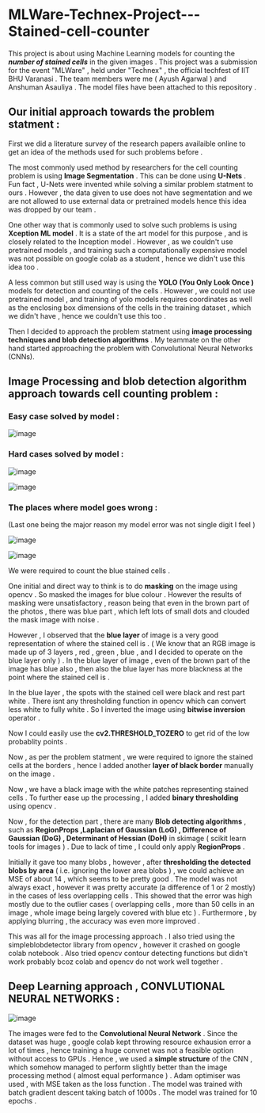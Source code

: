 # MLWare-Technex-Project---Stained-cell-counter

This project is about using Machine Learning models for counting the ***number of stained cells*** in the given images . This project was a submission for the event "MLWare" , held under "Technex" , the official techfest of IIT BHU Varanasi . The team members were me ( Ayush Agarwal ) and Anshuman Asauliya . The model files have been attached to this repository .

## Our initial approach towards the problem statment :

First we did a literature survey of the research papers availaible online to get an idea of the methods used for such problems before .

The most commonly used method by researchers for the cell counting problem is using **Image Segmentation** . This can be done using **U-Nets** . Fun fact , U-Nets were invented while solving a similar problem statment to ours . However , the data given to use does not have segmentation and we are not allowed to use external data or pretrained models hence this idea was dropped by our team .

One other way that is commonly used to solve such problems is using **Xception ML model** . It is a state of the art model for this purpose , and is closely related to the Inception model . However , as we couldn't use pretrained models , and training such a computationally expensive model was not possible on google colab as a student , hence we didn't use this idea too .

A less common but still used way is using the **YOLO (You Only Look Once )** models for detection and counting of the cells . However , we could not use pretrained model , and training of yolo models requires coordinates as well as the enclosing box dimensions of the cells in the training dataset , which we didn't have , hence we couldn't use this too .

Then I decided to approach the problem statment using **image processing techniques and blob detection algorithms** . My teammate on the other hand started approaching the problem with Convolutional Neural Networks (CNNs).

## Image Processing and blob detection algorithm approach towards cell counting problem :

### Easy case solved by model :

![image](https://user-images.githubusercontent.com/86561124/157831306-304e5f8e-780a-4514-890e-26c4c577c1ed.png)

### Hard cases solved by model :

![image](https://user-images.githubusercontent.com/86561124/157831538-3d9fef09-ee1a-4226-a557-30a6163f1e40.png)

![image](https://user-images.githubusercontent.com/86561124/157831612-b211b52a-4434-4942-bfe8-531128de36e8.png)

### The places where model goes wrong :
(Last one being the major reason my model error was not single digit I feel )

![image](https://user-images.githubusercontent.com/86561124/157831651-4594359f-2a03-430f-a5b3-1a7b8a570d1c.png)

![image](https://user-images.githubusercontent.com/86561124/157831976-5827324c-a6e8-4e56-a742-9e39dc4b026f.png)




We were required to count the blue stained cells .

One initial and direct way to think is to do **masking** on the image using opencv . So masked the images for blue colour . However the results of masking were unsatisfactory , reason being that even in the brown part of the photos , there was blue part , which left lots of small dots and clouded the mask image with noise .

However , I observed that the **blue layer** of image is a very good representation of where the stained cell is . ( We know that an RGB image is made up of 3 layers , red , green , blue , and I decided to operate on the blue layer only ) . In the blue layer of image , even of the brown part of the image has blue also , then also the blue layer has more blackness at the point where the stained cell is . 

In the blue layer , the spots with the stained cell were black and rest part white . There isnt any thresholding function in opencv which can convert less white to fully white . So I inverted the image using **bitwise inversion** operator . 

Now I could easily use the **cv2.THRESHOLD_TOZERO** to get rid of the low probablity points .

Now , as per the problem statment , we were required to ignore the stained cells at the borders , hence I added another **layer of black border** manually on the image .

Now , we have a black image with the white patches representing stained cells . To further ease up the processing , I added **binary thresholding** using opencv .

Now , for the detection part , there are many **Blob detecting algorithms** , such as **RegionProps ,Laplacian of Gaussian (LoG) , Difference of Gaussian (DoG) , Determinant of Hessian (DoH)** in skimage ( scikit learn tools for images ) . Due to lack of time , I could only apply **RegionProps** . 

Initially it gave too many blobs , however , after **thresholding the detected blobs by area** ( i.e. ignoring the lower area blobs ) , we could achieve an MSE of about 14 , which seems to be pretty good . The model was not always exact , however it was pretty accurate (a difference of 1 or 2 mostly) in the cases of less overlapping cells . This showed that the error was high mostly due to the outlier cases ( overlapping cells , more than 50 cells in an image , whole image being largely covered with blue etc ) . Furthermore , by applying blurring , the accuracy was even more improved .

This was all for the image processing approach . I also tried using the simpleblobdetector library from opencv , however it crashed on google colab notebook . Also tried opencv contour detecting functions but didn't work probably bcoz colab and opencv do not work well together .

## Deep Learning approach , CONVLUTIONAL NEURAL NETWORKS :

![image](https://user-images.githubusercontent.com/86561124/157834080-86c0253a-d45d-4b6f-a069-3877443cd98c.png)

The images were fed to the **Convolutional Neural Network** . Since the dataset was huge , google colab kept throwing resource exhausion error a lot of times , hence training a huge convnet was not a feasible option without access to GPUs . Hence , we used a **simple structure** of the CNN , which somehow managed to perform slightly better than the image processing method ( almost equal performance ) . Adam optimiser was used , with MSE taken as the loss function . The model was trained with batch gradient descent taking batch  of 1000s . The model was trained for 10 epochs .
